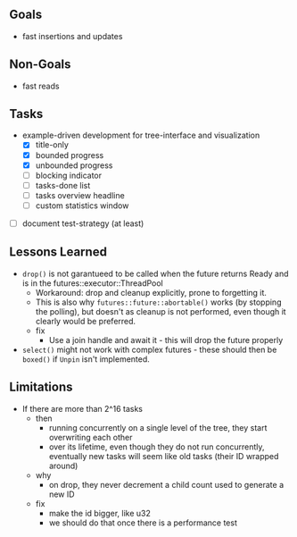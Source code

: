 ## Goals

* fast insertions and updates

## Non-Goals
* fast reads

## Tasks

* example-driven development for tree-interface and visualization
  * [x] title-only
  * [x] bounded progress
  * [x] unbounded progress
  * [ ] blocking indicator
  * [ ] tasks-done list
  * [ ] tasks overview headline
  * [ ] custom statistics window
* [ ] document test-strategy (at least)

## Lessons Learned

* `drop()` is not garantueed to be called when the future returns Ready and is in the futures::executor::ThreadPool
  * Workaround: drop and cleanup explicitly, prone to forgetting it.
  * This is also why `futures::future::abortable()` works (by stopping the polling), but doesn't as cleanup is not performed,
    even though it clearly would be preferred.
  * fix
    * Use a join handle and await it - this will drop the future properly
* `select()` might not work with complex futures - these should then be `boxed()` if `Unpin` isn't implemented.

## Limitations

* If there are more than 2^16 tasks
  * then
    * running concurrently on a single level of the tree, they start overwriting each other
    * over its lifetime, even though they do not run concurrently, eventually new tasks will seem like old tasks (their ID wrapped around)
  * why
    * on drop, they never decrement a child count used to generate a new ID
  * fix
    * make the id bigger, like u32
    * we should do that once there is a performance test

